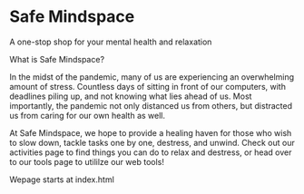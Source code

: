 # Safe Mindspace

A one-stop shop for your mental health and relaxation

What is Safe Mindspace?

In the midst of the pandemic, many of us are experiencing an overwhelming amount of stress. Countless days of sitting in front of our computers, with deadlines piling up, and not knowing what lies ahead of us. Most importantly, the pandemic not only distanced us from others, but distracted us from caring for our own health as well.

At Safe Mindspace, we hope to provide a healing haven for those who wish to slow down, tackle tasks one by one, destress, and unwind. Check out our activities page to find things you can do to relax and destress, or head over to our tools page to utililze our web tools!

Wepage starts at index.html
